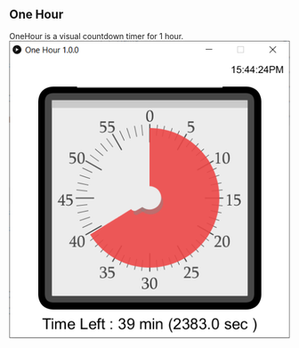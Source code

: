 ## One Hour 

OneHour is a visual countdown timer for 1 hour. 
![Cover](https://github.com/hyeanwooyang/onehour/blob/master/docs/onehour-cover.PNG)
